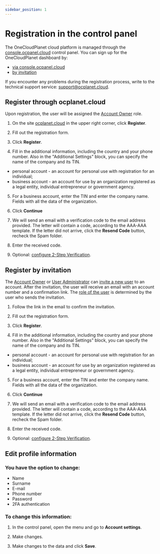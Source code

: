 ```yaml
---
sidebar_position: 1
---
```


# Registration in the control panel

The OneCloudPlanet cloud platform is managed through the [console.ocpanel.cloud](https://console.ocpanel.cloud) control panel. You can sign up for the OneCloudPlanet dashboard by:

- [via console.ocpanel.cloud](##)
- [by invitation](##)

If you encounter any problems during the registration process, write to the technical support service: [support@ocplanet.cloud](mailto:support@ocplanet.cloud).

## Register through ocplanet.cloud

Upon registration, the user will be assigned the [Account Owner](##) role.

1. On the site [ocplanet.cloud](https://ocplanet.cloud/) in the upper right corner, click **Register**.

2. Fill out the registration form.

3. Click **Register**.

4. Fill in the additional information, including the country and your phone number. Also in the "Additional Settings" block, you can specify the name of the company and its TIN.

- personal account - an account for personal use with registration for an individual;
- business account - an account for use by an organization registered as a legal entity, individual entrepreneur or government agency.

5. For a business account, enter the TIN and enter the company name. Fields with all the data of the organization.

6. Click **Continue**

7. We will send an email with a verification code to the email address provided. The letter will contain a code, according to the AAA-AAA template. If the letter did not arrive, click the **Resend Code** button, recheck the Spam folder.

8. Enter the received code.

9. Optional: [configure 2-Step Verification](##).

## Register by invitation

The [Account Owner](##) or [User Administrator](##) can [invite a new user](##) to an account. After the invitation, the user will receive an email with an account number and a confirmation link. The [role of the user](##) is determined by the user who sends the invitation.

1. Follow the link in the email to confirm the invitation.

2. Fill out the registration form.

3. Click **Register**.

4. Fill in the additional information, including the country and your phone number. Also in the "Additional Settings" block, you can specify the name of the company and its TIN.

- personal account - an account for personal use with registration for an individual;
- business account - an account for use by an organization registered as a legal entity, individual entrepreneur or government agency.

5. For a business account, enter the TIN and enter the company name. Fields with all the data of the organization.

6. Click **Continue**

7. We will send an email with a verification code to the email address provided. The letter will contain a code, according to the AAA-AAA template. If the letter did not arrive, click the **Resend Code** button, recheck the Spam folder.

8. Enter the received code.

9. Optional: [configure 2-Step Verification](##).

## Edit profile information

### You have the option to change: ###
- Name
- Surname
- E-mail
- Phone number
- Password
- 2FA authentication

### To change this information: ###

1. In the control panel, open the menu and go to **Account settings**.

2. Make changes.

3. Make changes to the data and click **Save**.